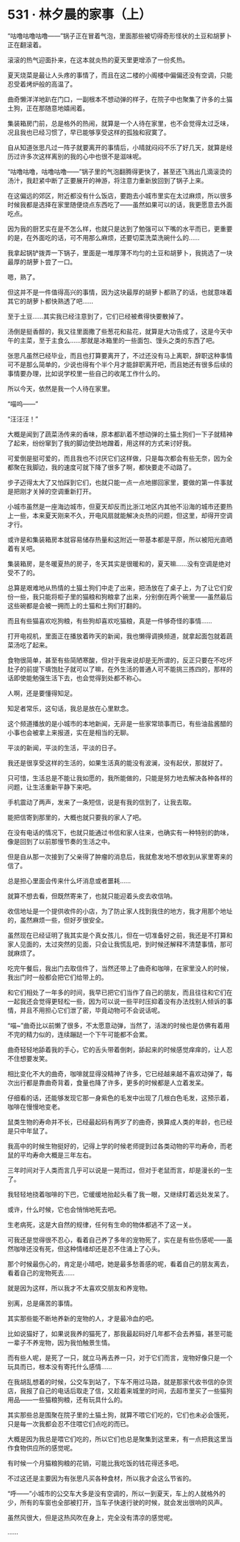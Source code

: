 # 531 · 林夕晨的家事（上）

“咕噜咕噜咕噜——”锅子正在冒着气泡，里面那些被切得奇形怪状的土豆和胡萝卜正在翻滚着。

滚滚的热气迎面扑来，在这本就炎热的夏天里更增添了一份炙热。

夏天烧菜是最让人头疼的事情了，而且在这二楼的小阁楼中偏偏还没有空调，只能忍受着烤炉般的高温了。

曲奇懒洋洋地趴在门口，一副根本不想动弹的样子，在院子中也聚集了许多的土猫土狗，正在那随意地嬉闹着。

集装箱房门前，总是格外的热闹，就算是一个人待在家里，也不会觉得太过乏味，况且我也已经习惯了，早已能够享受这样的孤独和寂寞了。

自从知道张思凡过一阵子就要离开的事情后，小晴就闷闷不乐了好几天，就算是经历过许多次这样离别的我的心中也很不是滋味呢。

“咕噜咕噜，咕噜咕噜——”锅子里的气泡翻腾得更快了，甚至还飞溅出几滴滚烫的汤汁，我赶紧中断了正要展开的神游，将注意力重新放回到了锅子上来。

在这偏远的郊区，附近都没有什么饭店，要跑去小城市里实在太过麻烦，所以很多时候我都是选择在家里随便烧点东西吃了——虽然如果可以的话，我更愿意去外面吃点。

因为我的厨艺实在是不怎么样，也就只是达到了勉强可以下嘴的水平而已，更重要的是，在外面吃的话，可不用那么麻烦，还要切菜洗菜洗碗什么的……

我拿起锅铲拨弄一下锅子，里面是一堆厚薄不均匀的土豆和胡萝卜，我挑选了一块最厚的胡萝卜尝了一口。

嗯，熟了。

但这并不是一件值得高兴的事情，因为这块最厚的胡萝卜都熟了的话，也就意味着其它的胡萝卜都快熟透了吧……

至于土豆……其实我已经注意到了，它们已经被煮得快要散掉了。

汤倒是挺香醇的，我又往里面撒了些葱花和盐花，就算是大功告成了，这是今天中午的主菜，至于主食么……那就是冰箱里的一些面包、馒头之类的东西了吧。

张思凡虽然已经毕业，而且也打算要离开了，不过还没有马上离职，辞职这种事情可不是那么简单的，少说也得有个半个月才能辞职离开吧，而且她还有很多后续的事情要办理，比如说学校里一些自己的收尾工作什么的。

所以今天，依然是我一个人待在家里。

“喵呜——”

“汪汪汪！”

大概是闻到了蔬菜汤传来的香味，原本都趴着不想动弹的土猫土狗们一下子就精神了起来，纷纷窜到了我的脚边使劲地蹭着，用这样的方式来讨好我。

可爱倒是挺可爱的，而且我也不讨厌它们这样做，只是每次都会有些无奈，因为全都聚在我脚边，我的速度可就下降了很多了啊，都快要走不动路了。

步子迈得太大了又怕踩到它们，也就只能一点一点地挪回家里，要做的第一件事就是把刚才关掉的空调重新打开。

小城市虽然是一座海边城市，但夏天却反而比浙江地区内其他不沿海的城市还要热上一些，本来夏天刚来不久，开电风扇就能解决炎热的问题，但这里，却得开空调才行。

或许是和集装箱房本就容易储存热量和这附近一带基本都是平原，所以被阳光直晒着有关吧。

集装箱房，是冬暖夏热的房子，冬天其实是很暖和的，夏天嘛……没有空调是绝对受不了的。

总算是艰难地从热情的土猫土狗们中走了出来，把汤放在了桌子上，为了让它们安份一些，我只能将柜子里的猫粮和狗粮拿了出来，分别倒在两个碗里——虽然最后这些碗都是会被一拥而上的土猫和土狗们打翻的。

而且有些猫喜欢吃狗粮，有些狗却喜欢吃猫粮，真是一件够奇怪的事情……

打开电视机，里面正在播放着昨天的新闻，我也懒得调换频道，就拿起面包就着蔬菜汤吃了起来。

食物很简单，甚至有些简陋寒酸，但对于我来说却是无所谓的，反正只要在不吃坏肚子的前提下填饱肚子就可以了嘛，在外生活的普通人可不能挑三拣四的，那样的话即使能勉强生活下去，也会觉得到处都不称心。

人啊，还是要懂得知足。

知足者常乐，这句话，我总是放在心里默念。

这个频道播放的是小城市的本地新闻，无非是一些家常琐事而已，有些油盐酱醋的小事也会被拿上来报道，实在是相当的无聊。

平淡的新闻，平淡的生活，平淡的日子。

我还是很享受这样的生活的，如果生活真的能没有波澜，没有起伏，那就好了。

只可惜，生活总是不能让我如愿的，我所能做的，只能是努力地去解决各种各样的问题，让生活重新平静下来吧。

手机震动了两声，发来了一条短信，说是有我的信到了，让我去取。

能把信寄到那里的，大概也就只要我的家人了吧。

在没有电话的情况下，也就只能通过书信和家人往来，也确实有一种特别的韵味，像是回到了以前那慢节奏的生活之中。

但是自从那一次接到了父亲得了肿瘤的消息后，我就愈发地不想收到从家里寄来的信了。

总是担心里面会传来什么坏消息或者噩耗……

就算不想去看，但既然寄来了，也就只能迎着头皮去收信呐。

收信地址是一个提供收件的小店，为了防止家人找到我住的地方，我才用那个地址的，虽然麻烦一些，但好歹很安全。

虽然现在已经证明了我其实是个真女孩儿，但在一切准备好之前，我还是不打算和家人见面的，太过突然的见面，只会让我慌乱吧，到时候还解释不清楚事情，那可就麻烦了。

吃完午餐后，我出门去取信件了，当然还带上了曲奇和咖啡，在家里没人的时候，我出门时一般都会把它们给带上的。

和它们相处了一年多的时间，我早已把它们当作了自己的朋友，而且往往和它们在一起我还会觉得更轻松一些，因为可以说一些平时压抑着没有办法找别人倾诉的事情，并且不用担心它们泄了密，毕竟动物可不会说话呢。

“喵~”曲奇比以前懒了很多，不太愿意动弹，当然了，活泼的时候也是仿佛有着用不完的精力似的，连续蹦跶一个下午可能都不会累。

曲奇轻轻地舔着我的手心，它的舌头带着倒刺，舔起来的时候感觉痒痒的，让人忍不住想要发笑。

相比变化不大的曲奇，咖啡就显得没精神了许多，它已经越来越不喜欢动弹了，每次出行都是靠曲奇背着，食量也降了许多，更多的时候都是人立着发呆。

仔细看的话，还能够发现它那一身紫色的毛发中出现了几根白色毛发，这预示着，咖啡在慢慢地变老。

鼠类生物的寿命并不长，已经最起码有两岁了的曲奇，换算成人类的年龄，也已经是只中年鼠了。

我高中的时候生物挺好的，记得上学的时候老师提到过各类动物的平均寿命，而老鼠的平均寿命大概是三年左右。

三年时间对于人类而言几乎可以说是一晃而过，但对于老鼠而言，却是漫长的一生了。

我轻轻地挠着咖啡的下巴，它缓缓地抬起头看了我一眼，又继续盯着远处发呆了。

或许，什么时候，它也会悄悄地死去吧。

生老病死，这是大自然的规律，任何有生命的物体都逃不了这一关。

可我还是觉得很不忍心，看着自己养了多年的宠物死了，实在是有些伤感呢——虽然咖啡还没有死，但这种情绪却还是忍不住涌上了心头。

那个时候最伤心的，肯定是小晴吧，她是最多愁善感的呢，看着自己的朋友离去，看着自己的宠物死去……

就是因为这样，所以我才不太喜欢交朋友和养宠物。

别离，总是痛苦的事情。

其实那些能不断地养新的宠物的人，才是最冷血的吧。

比如说猫好了，如果说我养的猫死了，那我最起码好几年都不会去养猫，甚至可能一辈子不养宠物，因为我怕触景生情。

而有些人呢，是死了一只，就立马再去养一只，对于它们而言，宠物好像只是一个玩具而已，根本没有寄托什么感情……

在我胡乱想着的时候，公交车到站了，下车不用过马路，就是那家代收书信的杂货店，我报了自己的电话后取走了信，又趁着来城里的时间，去超市里买了一些猫狗用品——一些猫粮狗粮，还有玩具什么的。

其实那些总是围聚在院子里的土猫土狗，就算不喂它们吃的，它们也未必会饿死，只是每一次我都会忍不住喂它们点吃的而已。

大概是因为我总是喂它们吃的，所以它们也总是聚集到这里来，有一点把我这里当作食物供应所的感觉呢。

有时候一个月猫粮狗粮的花销，可能比我吃饭的钱花得还多吧。

不过这还是主要因为有张思凡买各种食材，所以我才会这么节省的。

“呼——”小城市的公交车大多是没有空调的，所以一到夏天，车上的人就格外的少，所有的车窗也全部被打开，当车子快速行驶的时候，就会发出很响的风声。

虽然风很大，但是这热风吹在身上，完全没有清凉的感觉呢。

……
